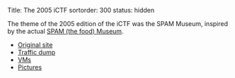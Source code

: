 Title: The 2005 iCTF
sortorder: 300
status: hidden

The theme of the 2005 edition of the iCTF was the SPAM Museum,
inspired by the actual [SPAM (the food) Museum](http://www.spam.com/spam-101/the-spam-museum).

* [Original site](/archive/2005/site)
* [Traffic dump](/archive/2005/dumps)
* [VMs](/archive/2005/vms)
* [Pictures](/archive/2005/pictures)
